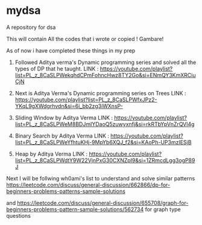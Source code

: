 # mydsa
A repository for dsa

This will contain All the codes that i wrote or copied !
Gambare!

As of now i have completed these things in my prep

1. Followed Aditya verma's Dynamic programming series and solved all the types of DP that he taught.
LINK : https://youtube.com/playlist?list=PL_z_8CaSLPWekqhdCPmFohncHwz8TY2Go&si=ENmQY3KmXRCiuCjN

2. Next is Aditya Verma's Dynamic programming series on Trees
LINK : https://youtube.com/playlist?list=PL_z_8CaSLPWfxJPz2-YKqL9gXWdgrhvdn&si=6i_bb2zg3iWXnsP-

3. Sliding Window by Aditya Verma
LINK : https://youtube.com/playlist?list=PL_z_8CaSLPWeM8BDJmIYDaoQ5zuwyxnfj&si=rkRTbYpVnZrQVl4g

4. Binary Search by Aditya Verma 
LINK : https://youtube.com/playlist?list=PL_z_8CaSLPWeYfhtuKHj-9MpYb6XQJ_f2&si=KAoPh-UP3mzIESjB

5. Heap by Aditya Verma
LINK : https://youtube.com/playlist?list=PL_z_8CaSLPWdtY9W22VjnPxG30CXNZpI9&si=1ZRmcdLgg3ogP89J

Next I will be follwing wh0ami's list to understand and solve similar patterns 
https://leetcode.com/discuss/general-discussion/662866/dp-for-beginners-problems-patterns-sample-solutions

and https://leetcode.com/discuss/general-discussion/655708/graph-for-beginners-problems-pattern-sample-solutions/562734 
for graph type questions
